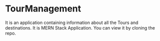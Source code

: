 # TourManagement 
It is an application containing information about all the Tours and destinations.
It is MERN Stack Application. You can view it by cloning the repo.
